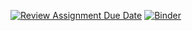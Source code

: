 [![Review Assignment Due Date](https://classroom.github.com/assets/deadline-readme-button-24ddc0f5d75046c5622901739e7c5dd533143b0c8e959d652212380cedb1ea36.svg)](https://classroom.github.com/a/1VJkM4fh)
[![Binder](https://mybinder.org/badge_logo.svg)](https://mybinder.org/v2/gh/dm4bem-2023/4-simulate-response-to-weather-jaillet_serpeau/HEAD)
